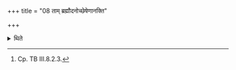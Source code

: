 +++
title = "08 ताम् ब्रह्मौदनोच्छेषेणानक्ति"

+++

<details><summary>थिते</summary>

8. (The Adhvaryu) anoints it with the ghee which remains from the rice-pap for the priests.[^1]  

[^1]: Cp. TB III.8.2.3. 
</details>
